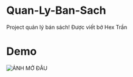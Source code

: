 # Quan-Ly-Ban-Sach
Project quản lý bán sách!
Được viết bở Hex Trần
# Demo
![ẢNH MỞ ĐẦU](https://github.com/hexzzz2008/Quan-Ly-Ban-Sach/blob/main/IMAGE_DEMO/DAU1.png?raw=true)
